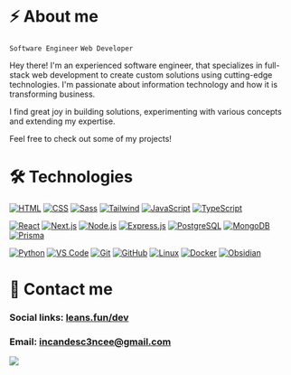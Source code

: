 # ⚡ About me

`Software Engineer` `Web Developer`

Hey there! I'm an experienced software engineer, that specializes in
full-stack web development to create custom solutions using cutting-edge technologies.
I'm passionate about information technology and how it is transforming business.

I find great joy in building solutions, experimenting with various concepts and
extending my expertise.

Feel free to check out some of my projects!

# 🛠️ Technologies

[![HTML](https://skillicons.dev/icons?i=html)](https://github.com/incandesc3nce)
[![CSS](https://skillicons.dev/icons?i=css)](https://github.com/incandesc3nce)
[![Sass](https://skillicons.dev/icons?i=sass)](https://sass-lang.com/)
[![Tailwind](https://skillicons.dev/icons?i=tailwind)](https://tailwindcss.com/)
[![JavaScript](https://skillicons.dev/icons?i=js)](https://github.com/incandesc3nce)
[![TypeScript](https://skillicons.dev/icons?i=ts)](https://www.typescriptlang.org/)

[![React](https://skillicons.dev/icons?i=react)](https://react.dev/)
[![Next.js](https://skillicons.dev/icons?i=nextjs)](https://nextjs.org/)
[![Node.js](https://skillicons.dev/icons?i=nodejs)](https://nodejs.org/en)
[![Express.js](https://skillicons.dev/icons?i=express)](https://expressjs.com/)
[![PostgreSQL](https://skillicons.dev/icons?i=postgres)](https://www.postgresql.org/)
[![MongoDB](https://skillicons.dev/icons?i=mongodb)](https://www.mongodb.com/)
[![Prisma](https://skillicons.dev/icons?i=prisma)](https://github.com/incandesc3nce)

[![Python](https://skillicons.dev/icons?i=python)](https://www.python.org/)
[![VS Code](https://skillicons.dev/icons?i=vscode)](https://code.visualstudio.com/)
[![Git](https://skillicons.dev/icons?i=git)](https://git-scm.com/)
[![GitHub](https://skillicons.dev/icons?i=github)](https://github.com)
[![Linux](https://skillicons.dev/icons?i=linux&theme=light)](https://github.com/incandesc3nce)
[![Docker](https://skillicons.dev/icons?i=docker)](https://github.com/incandesc3nce)
[![Obsidian](https://skillicons.dev/icons?i=obsidian)](https://github.com/incandesc3nce)

# 📱 Contact me

### Social links: [leans.fun/dev](https://leans.fun/dev)

### Email: incandesc3ncee@gmail.com

[![](https://visitcount.itsvg.in/api?id=incandesc3nce&label=Profile%20Views&color=6&icon=5&pretty=false)](https://github.com/incandesc3nce)
